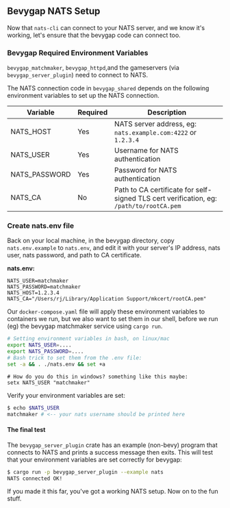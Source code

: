 ## Bevygap NATS Setup

Now that `nats-cli` can connect to your NATS server, and we know it's working, let's ensure that the bevygap code can connect too.

### Bevygap Required Environment Variables

`bevygap_matchmaker`, `bevygap_httpd`,and the gameservers (via `bevygap_server_plugin`) need to connect to NATS.

The NATS connection code in `bevygap_shared` depends on the following environment variables to set up the NATS connection.

| Variable      | Required | Description                                                                             |
| ------------- | -------- | --------------------------------------------------------------------------------------- |
| NATS_HOST     | Yes      | NATS server address, eg: `nats.example.com:4222` or `1.2.3.4`                           |
| NATS_USER     | Yes      | Username for NATS authentication                                                        |
| NATS_PASSWORD | Yes      | Password for NATS authentication                                                        |
| NATS_CA       | No       | Path to CA certificate for self-signed TLS cert verification, eg: `/path/to/rootCA.pem` |


### Create nats.env file

Back on your local machine, in the bevygap directory, copy `nats.env.example` to `nats.env`,
and edit it with your server's IP address, nats user, nats password, and path to CA certificate.

**nats.env:**
```
NATS_USER=matchmaker
NATS_PASSWORD=matchmaker
NATS_HOST=1.2.3.4
NATS_CA="/Users/rj/Library/Application Support/mkcert/rootCA.pem"
```

Our `docker-compose.yaml` file will apply these environment variables to containers we run, but we 
also want to set them in our shell, before we run (eg) the bevygap matchmaker service using `cargo run`.

```bash
# Setting environment variables in bash, on linux/mac
export NATS_USER=....
export NATS_PASSWORD=....
# Bash trick to set them from the .env file:
set -a && . ./nats.env && set +a
```

```
# How do you do this in windows? something like this maybe:
setx NATS_USER "matchmaker"
```

Verify your environment variables are set:
```bash
$ echo $NATS_USER
matchmaker # <-- your nats username should be printed here
```

#### The final test

The `bevygap_server_plugin` crate has an example (non-bevy) program that connects to NATS and prints a success message then exits.
This will test that your environment variables are set correctly for bevygap:

```bash
$ cargo run -p bevygap_server_plugin --example nats
NATS connected OK!
```

If you made it this far, you've got a working NATS setup. Now on to the fun stuff.


